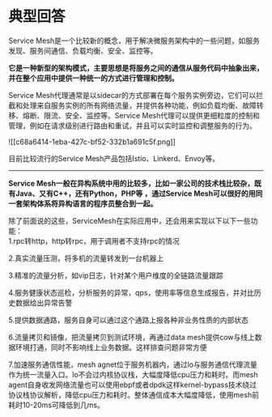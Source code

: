 # 典型回答


Service Mesh是一个比较新的概念，用于解决微服务架构中的一些问题，如服务发现、服务间通信、负载均衡、安全、监控等。



**它是一种新型的架构模式，主要思想是将服务之间的通信从服务代码中抽象出来，并在整个应用中提供一种统一的方式进行管理和控制。**



Service Mesh代理通常是以sidecar的方式部署在每个服务实例旁边，它们可以拦截和处理来自服务实例的所有网络流量，并提供各种功能，例如负载均衡、故障转移、熔断、限流、安全、监控等。Service Mesh代理可以提供更细粒度的控制和管理，例如在请求级别进行路由和重试，并且可以实时监控和调整服务的行为。



![[c68a6414-1eba-427c-bf52-332b1a691c5f.png]]



目前比较流行的Service Mesh产品包括Istio、Linkerd、Envoy等。

****

**Service Mesh一般在异构系统中用的比较多，比如一家公司的技术栈比较杂，既有Java、又有C++，还有Python，PHP等 ，通过Service Mesh可以很好的用同一套架构体系将异构语言的程序员整合到一起。**





除了前面说的这些，ServiceMesh在实际应用中，还会用来实现以下以下一些功能：  
1.rpc转http，http转rpc，用于调用者不支持rpc的情况

  
2.真实流量压测，将多机的流量转发到一台机器上

  
3.精准的流量分析，如vip日志，针对某个用户维度的全链路流量跟踪

  
4.服务健康状态巡检，分析服务的异常，qps，使用率等信息生成报告，并对比历史数据给出异常告警

  
5.提供数据通路，服务自身可以通过这个通路上报各种非业务性质的内部状态

  
6.流量拷贝和镜像，把流量拷贝到测试环境，再通过data mesh提供cow与线上数据环境打通，同时不影响线上业务数据。这样排查问题非常方便

  
7.加速服务通信性能，mesh agnet位于服务机器内，通过lo与服务通信代理流量作为统一流量入口。lo不会过内核协议栈，大幅度降低cpu压力和耗时。而mesh agent自身收发网络流量也可以使用ebpf或者dpdk这样kernel-bypass技术绕过协议栈协议解析，降低cpu压力和耗时。整体通信成本大幅度降低，使用mesh前耗时10-20ms可降低到几ms。  


  


